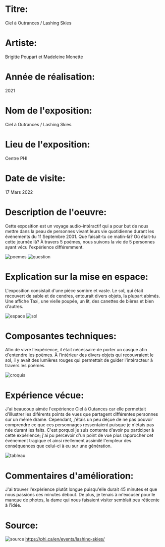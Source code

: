 
# Titre: 
Ciel à Outrances / Lashing Skies
 
# Artiste: 
Brigitte Poupart et Madeleine Monette

# Année de réalisation: 
2021

# Nom de l'exposition:
Ciel à Outrances / Lashing Skies

# Lieu de l'exposition:
Centre PHI

# Date de visite:
17 Mars 2022

# Description de l'oeuvre:
Cette exposition est un voyage audio-intéractif qui a pour but de nous mettre dans la peau de personnes vivant leurs vie quotidienne durant les évènements du 11 Septembre 2001. Que faisait-tu ce matin-là? Où était-tu cette journée là? À travers 5 poèmes, nous suivons la vie de 5 personnes ayant vécu l'expérience différemment.

![poemes](medias/poemes_ciel_outrances.png)
![question](medias/question_ciel_outrances.png)

# Explication sur la mise en espace:
L'exposition consistait d'une pièce sombre et vaste. Le sol, qui était recouvert de sable et de cendres, entourait divers objets, la plupart abimés. Une affiche Taxi, une vielle poupée, un lit, des canettes de bières et bien d'autres.

![espace](medias/espace_ciel_outrances.png)
![sol](medias/sol_ciel_outrances.png)

# Composantes techniques:
Afin de vivre l'expérience, il était nécéssaire de porter un casque afin d'entendre les poèmes. À l'intérieur des divers objets qui recouvraient le sol, il y avait des lumières rouges qui permettait de guider l'intéracteur à travers les poèmes.

![croquis](medias/croquis_ciel_outrances.png)

# Expérience vécue:
J'ai beaucoup aimée l'expérience Ciel à Outances car elle permettait d'illustrer les diférents points de vues que partagent différentes personnes sur un même drame. Cependant, j'étais un peu déçue de ne pas pouvoir comprendre ce que ces personnages ressentaient puisque je n'étais pas née durant les faits. C'est porquoi je suis contente d'avoir pu participer à cette expérience; j'ai pu percevoir d'un point de vue plus rapprocher cet évènement tragique et ainsi réellement assimilé l'empleur des conséquences que celui-ci à eu sur une génération.

![tableau](medias/tableau_ciel_outrances.png)

# Commentaires d'amélioration:
J'ai trouver l'expérience plutôt longue puisqu'elle durait 45 minutes et que nous passions ces minutes debout. De plus, je tenais à m'excuser pour le manque de photos, la dame qui nous faisaient visiter semblait peu réticente à l'idée.

# Source:
![source](medias/source_ciel_outrances.png)
https://phi.ca/en/events/lashing-skies/
